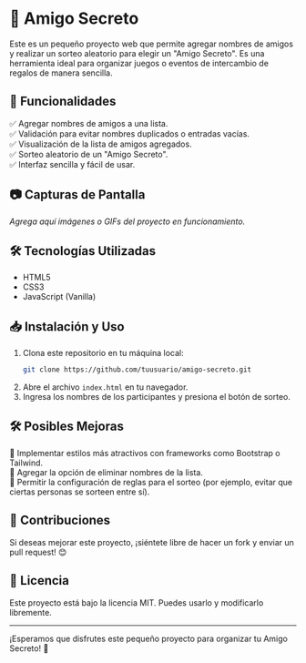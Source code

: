 # 🎁 Amigo Secreto

Este es un pequeño proyecto web que permite agregar nombres de amigos y realizar un sorteo aleatorio para elegir un "Amigo Secreto". Es una herramienta ideal para organizar juegos o eventos de intercambio de regalos de manera sencilla.

## 🚀 Funcionalidades

✅ Agregar nombres de amigos a una lista.  
✅ Validación para evitar nombres duplicados o entradas vacías.  
✅ Visualización de la lista de amigos agregados.  
✅ Sorteo aleatorio de un "Amigo Secreto".  
✅ Interfaz sencilla y fácil de usar.  

## 📷 Capturas de Pantalla

_Agrega aquí imágenes o GIFs del proyecto en funcionamiento._

## 🛠 Tecnologías Utilizadas

- HTML5
- CSS3
- JavaScript (Vanilla)

## 📥 Instalación y Uso

1. Clona este repositorio en tu máquina local:
   ```sh
   git clone https://github.com/tuusuario/amigo-secreto.git
   ```
2. Abre el archivo `index.html` en tu navegador.
3. Ingresa los nombres de los participantes y presiona el botón de sorteo.

## 🛠 Posibles Mejoras

🔹 Implementar estilos más atractivos con frameworks como Bootstrap o Tailwind.  
🔹 Agregar la opción de eliminar nombres de la lista.  
🔹 Permitir la configuración de reglas para el sorteo (por ejemplo, evitar que ciertas personas se sorteen entre sí).  

## 🤝 Contribuciones

Si deseas mejorar este proyecto, ¡siéntete libre de hacer un fork y enviar un pull request! 😊

## 📜 Licencia

Este proyecto está bajo la licencia MIT. Puedes usarlo y modificarlo libremente.

---

¡Esperamos que disfrutes este pequeño proyecto para organizar tu Amigo Secreto! 🎉

